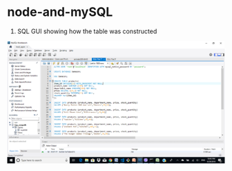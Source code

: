 # node-and-mySQL

1. SQL GUI showing how the table was constructed 

![Alt text](/images/one.png?raw=true "Optional Title")


